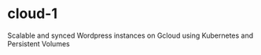 # cloud-1
Scalable and synced Wordpress instances on Gcloud using Kubernetes and Persistent Volumes

